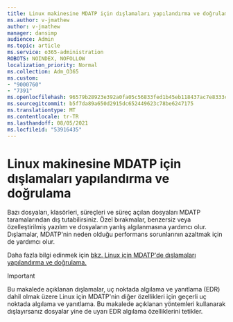 ```yaml
---
title: Linux makinesine MDATP için dışlamaları yapılandırma ve doğrulama
ms.author: v-jmathew
author: v-jmathew
manager: dansimp
audience: Admin
ms.topic: article
ms.service: o365-administration
ROBOTS: NOINDEX, NOFOLLOW
localization_priority: Normal
ms.collection: Adm_O365
ms.custom:
- "9000760"
- "7391"
ms.openlocfilehash: 96579b28923e392a0fa05c56833fed1b45eb118437ac7e8333c610ed69126f8e
ms.sourcegitcommit: b5f7da89a650d2915dc652449623c78be6247175
ms.translationtype: MT
ms.contentlocale: tr-TR
ms.lasthandoff: 08/05/2021
ms.locfileid: "53916435"
---
```

# <a name="configure-and-validate-exclusions-for-mdatp-on-a-linux-machine"></a>Linux makinesine MDATP için dışlamaları yapılandırma ve doğrulama

Bazı dosyaları, klasörleri, süreçleri ve süreç açılan dosyaları MDATP taramalarından dış tutabilirsiniz. Özel bırakmalar, benzersiz veya özelleştirilmiş yazılım ve dosyaların yanlış algılanmasına yardımcı olur. Dışlamalar, MDATP'nin neden olduğu performans sorunlarının azaltmak için de yardımcı olur.

Daha fazla bilgi edinmek için [bkz. Linux için MDATP'de dışlamaları yapılandırma ve doğrulama.](https://go.microsoft.com/fwlink/?linkid=2144517)

> [!IMPORTANT]
> Bu makalede açıklanan dışlamalar, uç noktada algılama ve yanıtlama (EDR) dahil olmak üzere Linux için MDATP'nin diğer özellikleri için geçerli uç noktada algılama ve yanıtlama. Bu makalede açıklanan yöntemleri kullanarak dışlayırsanız dosyalar yine de uyarı EDR algılama özelliklerini tetikler.
